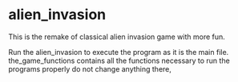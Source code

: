 # alien_invasion
This is the remake of classical alien invasion game with more fun.

Run the alien_invasion to execute the program as it is the main file. the_game_functions contains all the functions necessary to run the programs properly do not change anything there,
